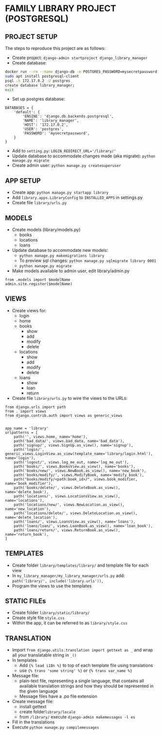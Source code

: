 # FAMILY LIBRARY PROJECT (POSTGRESQL)

## PROJECT SETUP
The steps to reproduce this project are as follows:
- Create project: `django-admin startproject django_library_manager`
- Create database:
```bash
docker run --rm --name django-db -e POSTGRES_PASSWORD=mysecretpassword -v $PWD/db:/var/lib/postgresql/data -d postgres:alpine
sudo apt install postgresql-client
psql -h 172.17.0.2 -U postgres
create database library_manager;
exit
```
- Set up postgres database:
```
DATABASES = {
    'default': {
        'ENGINE': 'django.db.backends.postgresql',
        'NAME': 'library_manager',
        'HOST': '172.17.0.2',
        'USER': 'postgres',
        'PASSWORD': 'mysecretpassword',
    }
}
```
- Add to `setting.py`: `LOGIN_REDIRECT_URL='/library/'`
- Update database to accommodate changes made (aka migrate): `python manage.py migrate`
- Create admin user: `python manage.py createsuperuser`

## APP SETUP
- Create app: `python manage.py startapp library`
- Add `library.apps.LibraryConfig` to `INSTALLED_APPS` in settings.py
- Create file `library/urls.py`

## MODELS
- Create models (library/models.py)
	- books
	- locations
	- loans
- Update database to accommodate new models:
    - `python manage.py makemigrations library`
    - To preview sql changes: ` python manage.py sqlmigrate library 0001 `
    - `python manage.py migrate`
- Make models available to admin user, edit library/admin.py
```pythonstub
from .models import $modelName
admin.site.register($modelName)
```

## VIEWS
- Create views for:
	- login
	- home
	- books
		- show
		- add
		- modify
		- delete
	- locations
		- show
		- add
		- modify
		- delete
	- loans
		- show
		- loan
		- return
- Create file `library/urls.py` to wire the views to the URLs:
```pythonstub
from django.urls import path
from . import views
from django.contrib.auth import views as generic_views


app_name = 'library'
urlpatterns = [
	path('', views.home, name='home'),
    path('bad_data/', views.bad_data, name='bad_data'),
    path('signup/', views.SignUp.as_view(), name='signup'),
    path('login/', generic_views.LoginView.as_view(template_name='library/login.html'), name='login'),
    path('logout/', views.log_me_out, name='log_me_out'),
    path('books/', views.BooksView.as_view(), name='books'),
    path('books/new/', views.NewBook.as_view(), name='new_book'),
    path('books/modify/', views.ModifyBook, name='modify_book'),
    path("books/modify/<path:book_id>/", views.book_modifier, name='book_modifier'),
    path('books/delete/', views.DeleteBook.as_view(), name='delete_book'),
    path('locations/', views.LocationsView.as_view(), name='locations'),
    path('locations/new/', views.NewLocation.as_view(), name='new_location'),
    path('locations/delete/', views.DeleteLocation.as_view(), name='delete_location'),
    path('loans/', views.LoansView.as_view(), name='loans'),
    path('loans/loan/', views.LoanBook.as_view(), name='loan_book'),
    path('loans/return/', views.ReturnBook.as_view(), name='return_book'),
]
```

## TEMPLATES
- Create folder `library/templates/library/` and template file for each view
- In `my_library_manager/my_library_manager/urls.py` add: `path('library/', include('library.urls')),`
- Program the views to use the templates


## STATIC FILEs
- Create folder `library/static/library/`
- Create style file `style.css`
- Within the app, it can be referred to as `library/style.css`

## TRANSLATION
- Import `from django.utils.translation import gettext as _` and wrap all your translatable string in `_()`
- In templates
	- Add `{% load i18n %}` to top of each template file using translations
	- use `{% trans 'some string' %}` or `{% trans var_name %}`
- Message file:
	- plain-text file, representing a single language, that contains all available translation strings and how they should be represented in the given language
	- Message files have a .po file extension
- Create message file:
	- install gettext
	- create folder`library/locale`
	- from `/library/` execute `django-admin makemessages -l es`
- Fill in the translations
- Execute `python manage.py compilemessages`

